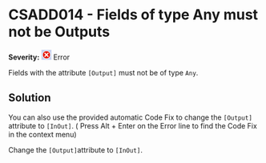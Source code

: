 # CSADD014 - Fields of type Any must not be Outputs

**Severity:** ![Error](../images/Error.png) Error

Fields with the attribute `[Output]` must not be of type `Any`.


## Solution

You can also use the provided automatic Code Fix to change the `[Output]` attribute to `[InOut]`. ( Press Alt + Enter on the Error line to find the Code Fix in the context menu) 


Change the `[Output]`attribute to `[InOut]`.